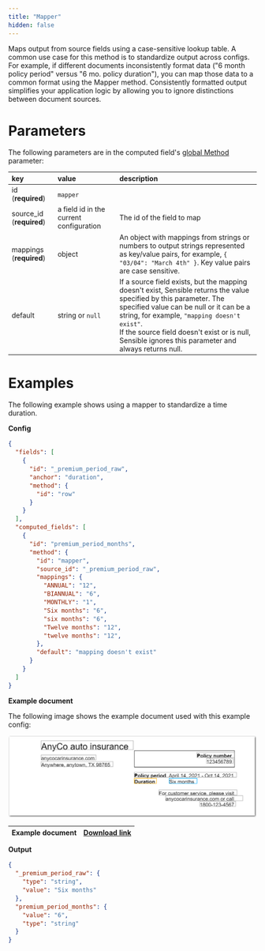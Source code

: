 ```yaml
---
title: "Mapper"
hidden: false
---
```


Maps output from source fields using a case-sensitive lookup table. A common use case for this method is to standardize output across configs. For example, if different documents inconsistently format data ("6 month policy period" versus "6 mo. policy duration"), you can map those data to a common format using the Mapper method. Consistently formatted output simplifies your application logic by allowing you to ignore distinctions between document sources.

Parameters
====

The following parameters are in the computed field's [global Method](doc:computed-field-methods#parameters) parameter: 

| key                      | value                                   | description                                                  |
| :----------------------- | :-------------------------------------- | :----------------------------------------------------------- |
| id (**required**)        | `mapper`                                |                                                              |
| source_id (**required**) | a field id in the current configuration | The id of the field to map                                   |
| mappings (**required**)  | object                                  | An object with mappings from strings or numbers to output strings represented as key/value pairs, for example, `{ "03/04": "March 4th" }`. Key value pairs are case sensitive. |
| default                  | string or `null`                        | If a source field exists, but the mapping doesn't exist, Sensible returns the value specified by this parameter. The specified value can be null or it can be a string, for example, `"mapping doesn't exist"`.<br/>If the source field doesn't exist or is null, Sensible ignores this parameter and always returns null. |

Examples
====

The following example shows using a mapper to standardize a time duration.

**Config**


```json
{
  "fields": [
    {
      "id": "_premium_period_raw",
      "anchor": "duration",
      "method": {
        "id": "row"
      }
    }
  ],
  "computed_fields": [
    {
      "id": "premium_period_months",
      "method": {
        "id": "mapper",
        "source_id": "_premium_period_raw",
        "mappings": {
          "ANNUAL": "12",
          "BIANNUAL": "6",
          "MONTHLY": "1",
          "Six months": "6",
          "six months": "6",
          "Twelve months": "12",
          "twelve months": "12",
        },
        "default": "mapping doesn't exist"
      }
    }
  ]
}
```

**Example document**

The following image shows the example document used with this example config:

![Click to enlarge](https://raw.githubusercontent.com/sensible-hq/sensible-docs/main/readme-sync/assets/v0/images/final/mapper.png)

| Example document | [Download link](https://raw.githubusercontent.com/sensible-hq/sensible-docs/main/readme-sync/assets/v0/pdfs/mapper.pdf) |
| ---------------------- | ------------------------------------------------------------ |

**Output**

```json
{
  "_premium_period_raw": {
    "type": "string",
    "value": "Six months"
  },
  "premium_period_months": {
    "value": "6",
    "type": "string"
  }
}
```

